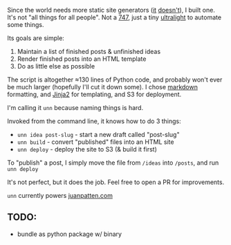 Since the world needs more static site generators ([it](http://nanoc.ws/about/#similar-projects) [doesn't](https://gist.github.com/2254924)), I built one. It's not "all things for all people". Not a [747](https://github.com/mojombo/jekyll), just a tiny [ultralight](http://www.homebuiltairplanes.com/forums/attachments/light-stuff-area/1382d1204108895-need-free-ultralight-plans-guidance-spratt103_cote_droit.jpg) to automate some things.

Its goals are simple:

1. Maintain a list of finished posts & unfinished ideas
2. Render finished posts into an HTML template
3. Do as little else as possible

The script is altogether &asymp;130 lines of Python code, and probably won't ever be much larger (hopefully I'll cut it down some). I chose [markdown](http://daringfireball.net/projects/markdown/basics) formatting, and [Jinja2](http://jinja.pocoo.org/docs/) for templating, and S3 for deployment.

I'm calling it `unn` because naming things is hard.

Invoked from the command line, it knows how to do 3 things:

- `unn idea post-slug` - start a new draft called "post-slug"
- `unn build` - convert "published" files into an HTML site
- `unn deploy` - deploy the site to S3 (& build it first)

To "publish" a post, I simply move the file from `/ideas` into `/posts`, and run `unn deploy`

It's not perfect, but it does the job. Feel free to open a PR for improvements.

`unn` currently powers [juanpatten.com](http://www.juanpatten.com)


## TODO:

- bundle as python package w/ binary

